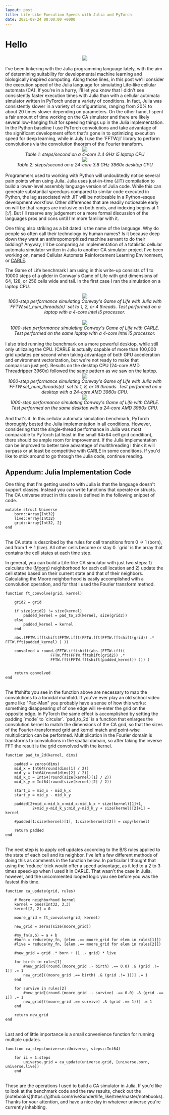 ```yaml
---
layout: post
title: Life-Like Execution Speeds with Julia and PyTorch
date: 2021-08-24 00:00:00 +0000
--- 
```


# Hello

<div align="center">
<img src="/SortaSota/assets/life_like/glider_animation.gif">
</div>

<br>
I've been tinkering with the Julia programming language lately, with the aim of determining suitability for developmental machine learning and biologically inspired computing. Along those lines, in this post we'll consider the execution speed of the Julia language for simulating Life-like cellular automata (CA). If you're in a hurry, I'll let you know that I didn't see consistently faster execution times with Julia than with a cellular automata simulator written in PyTorch under a variety of conditions. In fact, Julia was consistently slower in a variety of configurations, ranging from 20% to about 20 times slower depending on parameters. On the other hand, I spent a fair amount of time working on the CA simulator and there are likely several low-hanging fruit for speeding things up in the Julia implementation. In the Python baseline I use PyTorch convolutions and take advantage of the significant development effort that's gone in to optimizing execution speed for deep learning, while in July I use the `FFTW.jl` library to perform convolutions via the convolution theorem of the Fourier transform. 

<div align="center">
<img src="/SortaSota/assets/life_like/table_1.png"> 
<br>
<em>Table 1: steps/second on a 4-core 2.4 GHz i5 laptop CPU</em> 
</div>

<div align="center">
<img src="/SortaSota/assets/life_like/table_2.png"> 
<br>
<em>Table 2: steps/second on a 24-core 3.8 GHz 3960x desktop CPU</em> 
</div>

<br>
Programmers used to working with Python will undoubtedly notice several pain points when using Julia. Julia uses just-in-time (JIT) compilation to build a lower-level assembly language version of Julia code. While this can generate substantial speedups compared to similar code executed in Python, the lag associated with JIT will be noticeable in a Python-esque development workflow. Other differences that are readily noticeable early on will be that ranges are inclusive on both ends, and indexing begins at 1 [:/]. But I'll reserve any judgement or a more formal discussion of the languages pros and cons until I'm more familiar with it. 

One thing also striking as a bit dated is the name of the language. Why do people so often call their technology by human names? Is it because deep down they want an anthropomorphized machine servant to do their bidding? Anyway, I'll be comparing an implementation of a totalistic cellular automata simulator written in Julia to another CA simulator project I've been working on, named Cellular Automata Reinforcement Learning Environment, or [CARLE](https:/github.com/rivesunder/carle).

The Game of Life benchmark I am using in this write-up consists of 1 to 10000 steps of a glider in Conway's Game of Life with grid dimensions of 64, 128, or 256 cells wide and tall. In the first case I ran the simulation on a laptop CPU.  

<div align="center">
<img src="/SortaSota/assets/life_like/laptop_julia.png"> 
<br>
<em>1000-step performance simulating Conway's Game of Life with Julia with `FFTW.set_num_threads(n)` set to 1, 2, or 4 threads. Test performed on a laptop with a 4-core Intel i5 processor.</em> 
</div>

<br>
<div align="center">
<img src="/SortaSota/assets/life_like/laptop_carle.png">
<br>
<em>1000-step performance simulating Conway's Game of Life with CARLE. Test performed on the same laptop with a 4-core Intel i5 processor. </em>
</div>

<br>
I also tried running the benchmark on a more powerful desktop, while still only utilizaing the CPU. (CARLE is actually capable of more than 100,000 grid updates per second when taking advantage of both GPU acceleration and environment vectorization, but we're not ready to make that comparison just yet). Results on the desktop CPU (24-core AMD Threadripper 3960x) followed the same pattern as we saw on the laptop. 

<div align="center">
<img src="/SortaSota/assets/life_like/desktop_julia.png">
<br>
<em>1000-step performance simulating Conway's Game of Life with Julia with `FFTW.set_num_threads(n)` set to 1, 8, or 16 threads. Test performed on a desktop with a 24-core AMD 3960x CPU. </em> 
</div>

<div align="center">
<img src="/SortaSota/assets/life_like/desktop_carle.png">
<br>
<em>1000-step performance simulating Conway's Game of Life with CARLE. Test performed on the same desktop with a 24-core AMD 3960x CPU.</em>
</div>

<br>
And that's it. In this cellular automata simulation benchmark, PyTorch thoroughly bested the Julia implementation in all conditions. However, considering that the single-thread performance in Julia was most comparable to PyTorch (at least in the small 64x64 cell grid condition), there should be ample room for improvement. If the Julia implementation can be improved to better take advantage of multithreading I think it will surpass or at least be competitive with CARLE in some conditions. If you'd like to stick around to go through the Julia code, continue reading. 


## Appendum: Julia Implementation Code

One thing that I'm getting used to with Julia is that the language doesn't support classes. Instead you can write functions that operate on structs. The CA universe struct in this case is defined in the following snippet of code.

```
mutable struct Universe 
    born::Array{Int32}
    live::Array{Int32}
    grid::Array{Int32, 2}
end
```

<br>
The CA state is described by the rules for cell transitions from 0 -> 1 (born), and from 1 -> 1 (live). All other cells become or stay 0. `grid` is the array that contains the cell states at each time step. 

In general, you can build a Life-like CA simulator with just two steps: 1) calculate the ([Moore](https://en.wikipedia.org/wiki/Moore_neighborhood)) neighborhood for each cell location and 2) update the cell states based on their current state and that of their neighbors. Calculating the Moore neighborhood is easily accomplished with a convolution operation, and for that I used the Fourier transform method. 

```
function ft_convolve(grid, kernel)
    
    grid2 = grid 
    
    if size(grid2) != size(kernel)
        padded_kernel = pad_to_2d(kernel, size(grid2))
    else
        padded_kernel = kernel
    end
    
    abs.(FFTW.ifftshift(FFTW.ifft(FFTW.fft(FFTW.fftshift(grid)) .* FFTW.fft(padded_kernel) ) ))

    convolved = round.(FFTW.ifftshift(abs.(FFTW.ifft(
                    FFTW.fft(FFTW.fftshift(grid2)) .* 
                    FFTW.fft(FFTW.fftshift(padded_kernel)) ))) )

    
    return convolved 
end
``` 

<br>
The fftshifts you see in the function above are necessary to map the convolutions to a toroidal manifold. If you've ever play an old school video game like "Pac-Man" you probably have a sense of how this works: something disappearing of of one edge will re-enter the grid on the opposite edge. In PyTorch the same effect is accomplished by setting the padding `mode` to `circular`. `pad_to_2d` is a function that enlarges the convolution kernel to match the dimensions of the CA grid, so that the sizes of the Fourier-transformed grid and kernel match and point-wise multiplication can be performed. Multiplication in the Fourier domain is transforms to convolutions in the spatial domain, so after taking the inverse FFT the result is the grid convolved with the kernel.  

```
function pad_to_2d(kernel, dims)

    padded = zeros(dims)
    mid_x = Int64(round(dims[1] / 2))
    mid_y = Int64(round(dims[2] / 2))
    mid_k_x = Int64(round(size(kernel)[1] / 2))
    mid_k_y = Int64(round(size(kernel)[2] / 2))
    
    start_x = mid_x - mid_k_x
    start_y = mid_y - mid_k_y
    
    padded[2+mid_x-mid_k_x:mid_x-mid_k_x + size(kernel)[1]+1,
            2+mid_y-mid_k_y:mid_y-mid_k_y + size(kernel)[2]+1] = kernel
    
    #padded[1:size(kernel)[1], 1:size(kernel)[2]] = copy(kernel)

    return padded
end
```

<br>
The next step is to apply cell updates according to the B/S rules applied to the state of each cell and its neighbor. I've left a few different methods of doing this as comments in the function below. In particular I thought that using the `reduce` trick would offer a speed advantage, as it led to a 2 to 3 times speed-up when I used it in CARLE. That wasn't the case in Julia, however, and the uncommented looped logic you see before you was the fastest this time. 


```
function ca_update(grid, rules)

    # Moore neighborhood kernel
    kernel = ones(Int32, 3,3)
    kernel[2, 2] = 0
    
    moore_grid = ft_convolve(grid, kernel)
    
    new_grid = zeros(size(moore_grid))
   
    #my_fn(a,b) = a + b
    #born = reduce(my_fn, [elem .== moore_grid for elem in rules[1]])
    #live = reduce(my_fn, [elem .== moore_grid for elem in rules[2]])

    #new_grid = grid .* born + (1 .- grid) * live
 
    for birth in rules[1]
        #new_grid[(round.(moore_grid .- birth) .== 0.0) .& (grid .!= 1)] .= 1
        new_grid[((moore_grid .== birth) .& (grid .!= 1))] .= 1
    end

    for survive in rules[2]
        #new_grid[(round.(moore_grid .- survive) .== 0.0) .& (grid .== 1)] .= 1
        new_grid[((moore_grid .== survive) .& (grid .== 1))] .= 1
    end

    return new_grid 
end
```

<br>
Last and of little importance is a small convenience function for running multiple updates.

```
function ca_steps(universe::Universe, steps::Int64)

    for ii = 1:steps
        universe.grid = ca_update(universe.grid, [universe.born, universe.live]) 
    end
```

<br>
Those are the operations I used to build a CA simulator in Julia. If you'd like to look at the benchmark code and the raw results, check out the [notebooks](https://github.com/riveSunder/life_like/tree/master/notebooks). Thanks for your attention, and have a nice day in whatever universe you're currently inhabiting. 


